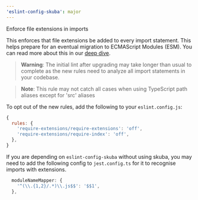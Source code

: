 ```yaml
---
'eslint-config-skuba': major
---
```


Enforce file extensions in imports

This enforces that file extensions be added to every import statement. This helps prepare for an eventual migration to ECMAScript Modules (ESM). You can read more about this in our [deep dive](https://seek-oss.github.io/skuba/docs/deep-dives/esm.html).

> **Warning**: The initial lint after upgrading may take longer than usual to complete as the new rules need to analyze all import statements in your codebase.

> **Note**: This rule may not catch all cases when using TypeScript path aliases except for 'src' aliases

To opt out of the new rules, add the following to your `eslint.config.js`:

```js
{
  rules: {
    'require-extensions/require-extensions': 'off',
    'require-extensions/require-index': 'off',
  },
}
```

If you are depending on `eslint-config-skuba` without using skuba, you may need to add the following config to `jest.config.ts` for it to recognise imports with extensions.

```ts
  moduleNameMapper: {
    '^(\\.{1,2}/.*)\\.js$$': '$$1',
  },
```
